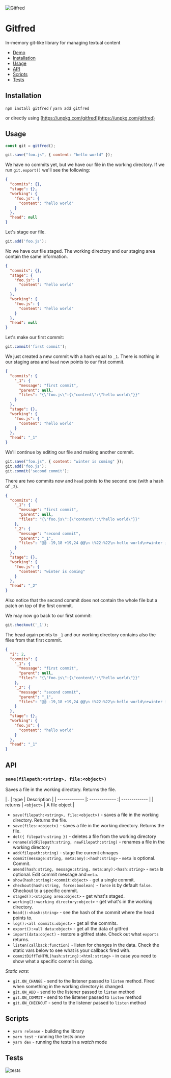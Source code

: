 ![Gitfred](./alfred.png)

# Gitfred

In-memory git-like library for managing textual content

* [Demo](https://demoit.app/e/ZLXBJMGKxiP)
* [Installation](#installation)
* [Usage](#usage)
* [API](#api)
* [Scripts](#scripts)
* [Tests](#tests)

## Installation

`npm install gitfred` / `yarn add gitfred`

or directly using [https://unpkg.com/gitfred](https://unpkg.com/gitfred)

## Usage

```js
const git = gitfred();

git.save("foo.js", { content: "hello world" });
```

We have no commits yet, but we have our file in the working directory. If we run `git.export()` we'll see the following:

```json
{
  "commits": {},
  "stage": {},
  "working": {
    "foo.js": {
      "content": "hello world"
    }
  },
  "head": null
}
```

Let's stage our file.

```js
git.add('foo.js');
```

No we have our file staged. The working directory and our staging area contain the same information.

```json
{
  "commits": {},
  "stage": {
    "foo.js": {
      "content": "hello world"
    }
  },
  "working": {
    "foo.js": {
      "content": "hello world"
    }
  },
  "head": null
}
```

Let's make our first commit:

```js
git.commit('first commit');
```

We just created a new commit with a hash equal to `_1`. There is nothing in our staging area and `head` now points to our first commit.

```json
{
  "commits": {
    "_1": {
      "message": "first commit",
      "parent": null,
      "files": "{\"foo.js\":{\"content\":\"hello world\"}}"
    }
  },
  "stage": {},
  "working": {
    "foo.js": {
      "content": "hello world"
    }
  },
  "head": "_1"
}
```

We'll continue by editing our file and making another commit.

```js
git.save("foo.js", { content: "winter is coming" });
git.add('foo.js');
git.commit('second commit');
```

There are two commits now and `head` points to the second one (with a hash of `_2`).

```json
{
  "commits": {
    "_1": {
      "message": "first commit",
      "parent": null,
      "files": "{\"foo.js\":{\"content\":\"hello world\"}}"
    },
    "_2": {
      "message": "second commit",
      "parent": "_1",
      "files": "@@ -19,18 +19,24 @@\n t%22:%22\n-hello world\n+winter is coming\n %22%7D%7D\n"
    }
  },
  "stage": {},
  "working": {
    "foo.js": {
      "content": "winter is coming"
    }
  },
  "head": "_2"
}
```

Also notice that the second commit does not contain the whole file but a patch on top of the first commit.

We may now go back to our first commit:

```js
git.checkout('_1');
```

The head again points to `_1` and our working directory contains also the files from that first commit.

```json
{
  "i": 2,
  "commits": {
    "_1": {
      "message": "first commit",
      "parent": null,
      "files": "{\"foo.js\":{\"content\":\"hello world\"}}"
    },
    "_2": {
      "message": "second commit",
      "parent": "_1",
      "files": "@@ -19,18 +19,24 @@\n t%22:%22\n-hello world\n+winter is coming\n %22%7D%7D\n"
    }
  },
  "stage": {},
  "working": {
    "foo.js": {
      "content": "hello world"
    }
  },
  "head": "_1"
}
```

## API

### `save(filepath:<string>, file:<object>)`

Saves a file in the working directory. Returns the file.

| . | type | Description |
| ------------- |: ------------- :| ------------- |
| returns | `<object>` | A file object |


* `save(filepath:<string>, file:<object>)` - saves a file in the working directory. Returns the file.
* `save(files:<object>)` - saves a file in the working directory. Returns the file.
* `del({ filepath:string })` - deletes a file from the working directory
* `rename(oldFilepath:string, newFilepath:string)` - renames a file in the working directory
* `add(filepath:string)` - stage the current chnages
* `commit(message:string, meta:any):<hash:string>` - `meta` is optional. Commit.
* `amend(hash:string, message:string, meta:any):<hash:string>` - `meta` is optional. Edit commit message and `meta`.
* `show(hash:string):<commit:object>` - get a single commit.
* `checkout(hash:string, force:boolean)` - `force` is by default `false`. Checkout to a specific commit.
* `staged():<staging area:object>` - get what's staged.
* `working():<working directory:object>` - get what's in the working directory.
* `head():<hash:string>` - see the hash of the commit where the head points to.
* `log():<all commits:object>` - get all the commits.
* `export():<all data:object>` - get all the data of gitfred
* `import(data:object)` - restore a gitfred state. Check out what `exports` returns.
* `listen(callback:function)` - listen for changes in the data. Check the static vars below to see what is your callback fired with.
* `commitDiffToHTML(hash:string):<html:string>` - in case you need to show what a specific commit is doing.

*Static vars:*

* `git.ON_CHANGE` - send to the listener passed to `listen` method. Fired when something in the working directory is changed.
* `git.ON_ADD` - send to the listener passed to `listen` method
* `git.ON_COMMIT` - send to the listener passed to `listen` method
* `git.ON_CHECKOUT` - send to the listener passed to `listen` method

## Scripts

* `yarn release` - building the library
* `yarn test` - running the tests once
* `yarn dev` - running the tests in a *watch* mode

## Tests

![tests](./tests.png)
